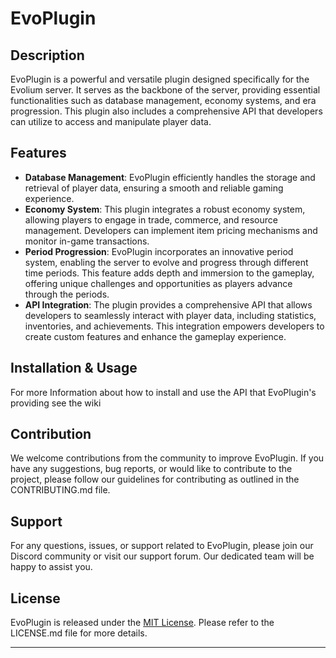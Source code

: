 # EvoPlugin

## Description

EvoPlugin is a powerful and versatile plugin designed specifically for the Evolium server. It serves as the backbone of the server, providing essential functionalities such as database management, economy systems, and era progression. This plugin also includes a comprehensive API that developers can utilize to access and manipulate player data.

## Features

- **Database Management**: EvoPlugin efficiently handles the storage and retrieval of player data, ensuring a smooth and reliable gaming experience.
- **Economy System**: This plugin integrates a robust economy system, allowing players to engage in trade, commerce, and resource management. Developers can implement item pricing mechanisms and monitor in-game transactions.
- **Period Progression**: EvoPlugin incorporates an innovative period system, enabling the server to evolve and progress through different time periods. This feature adds depth and immersion to the gameplay, offering unique challenges and opportunities as players advance through the periods.
- **API Integration**: The plugin provides a comprehensive API that allows developers to seamlessly interact with player data, including statistics, inventories, and achievements. This integration empowers developers to create custom features and enhance the gameplay experience.

## Installation & Usage

For more Information about how to install and use the API that EvoPlugin's providing see the wiki

## Contribution

We welcome contributions from the community to improve EvoPlugin. If you have any suggestions, bug reports, or would like to contribute to the project, please follow our guidelines for contributing as outlined in the CONTRIBUTING.md file.

## Support

For any questions, issues, or support related to EvoPlugin, please join our Discord community or visit our support forum. Our dedicated team will be happy to assist you.

## License

EvoPlugin is released under the [MIT License](https://opensource.org/licenses/MIT). Please refer to the LICENSE.md file for more details.

---
